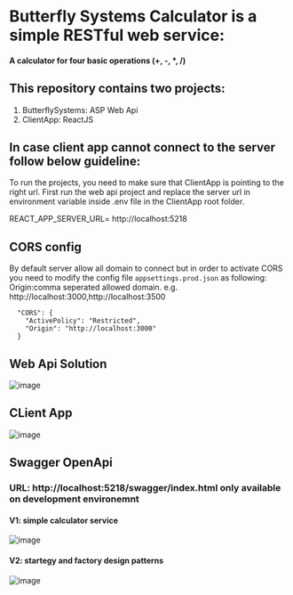 # Butterfly Systems Calculator is a simple RESTful web service:
#### A calculator for four basic operations (+, -, *, /)

## This repository contains two projects:

 1. ButterflySystems: ASP Web Api
 2. ClientApp: ReactJS

## In case client app cannot connect to the server follow below guideline:

To run the projects, you need to make sure that ClientApp is pointing to the right url. First run the web api project and replace the server url in environment variable inside .env file in the ClientApp root folder.

REACT_APP_SERVER_URL= http://localhost:5218


## CORS config

By default server allow all domain to connect but in order to activate CORS you need to modify the config file `appsettings.prod.json` as following:
Origin:comma seperated allowed domain. e.g. http://localhost:3000,http://localhost:3500

```
  "CORS": {
    "ActivePolicy": "Restricted",
    "Origin": "http://localhost:3000" 
  }
```
## Web Api Solution
![image](https://user-images.githubusercontent.com/23233827/175276070-175f4805-a853-4251-bed3-e4c13063f2ea.png)

## CLient App
![image](https://user-images.githubusercontent.com/23233827/175276101-202cd18d-7e61-4d7b-983b-e4c49184aa0b.png)

## Swagger OpenApi
### URL: http://localhost:5218/swagger/index.html only available on development environemnt
#### V1: simple calculator service
![image](https://user-images.githubusercontent.com/23233827/175500215-d0098bec-90e2-47af-bffd-a8f6475d1bd2.png)
#### V2: startegy and factory design patterns
![image](https://user-images.githubusercontent.com/23233827/175500303-4dd57624-1c49-4550-b3ac-3d5cad30c268.png)
